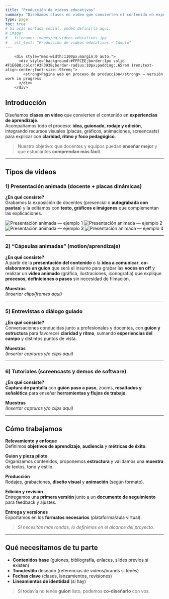 ```yaml
---
title: "Producción de videos educativos"
summary: "Diseñamos clases en video que convierten el contenido en experiencias de aprendizaje. Idea, guionado, rodaje y edición con foco pedagógico."
type: page
toc: true
# Si usás portada social, podés definirla aquí:
# image:
#   filename: images/og-videos-educativos.jpg
#   alt_text: "Producción de videos educativos — Cúmulo"
---
```


        <div style="max-width:1100px;margin:0 auto;">
          <div style="background:#FFFCEE;border:1px solid #F1E6B8;color:#3F393B;border-radius:10px;padding:.65rem 1rem;text-align:center;font-size:.95rem;">
            <strong>Página web en proceso de producción</strong> — versión work in progress
          </div>
        </div>

## Introducción

Diseñamos **clases en video** que convierten el contenido en **experiencias de aprendizaje**.  
Acompañamos todo el proceso: **idea, guionado, rodaje y edición**, integrando recursos visuales (placas, gráficos, animaciones, screencasts) para explicar con **claridad, ritmo y foco pedagógico**.

> Nuestro objetivo: que docentes y equipos puedan **enseñar mejor** y que estudiantes **comprendan más fácil**.

---

## Tipos de videos

### 1) Presentación animada (docente + placas dinámicas)

**¿En qué consiste?**  
Grabamos la exposición de docentes (presencial o **autograbada con pautas**) y la editamos con **texto, gráficos e imágenes** que complementan las explicaciones.

<div class="grid grid-cols-1 md:grid-cols-2 gap-6 my-6">
  <img src="/media/videopresentacion2.png" alt="Presentación animada — ejemplo 1" class="w-full h-auto rounded-xl shadow-md" loading="lazy">
  <img src="/media/videopresentacion3.png" alt="Presentación animada — ejemplo 2" class="w-full h-auto rounded-xl shadow-md" loading="lazy">
  <img src="/media/videopresentacion5.png" alt="Presentación animada — ejemplo 3" class="w-full h-auto rounded-xl shadow-md" loading="lazy">
  <img src="/media/videopresentacion1.png" alt="Presentación animada — ejemplo 4" class="w-full h-auto rounded-xl shadow-md" loading="lazy">
</div>

---

### 2) “Cápsulas animadas” (motion/aprendizaje)

**¿En qué consiste?**  
A partir de la **presentación del contenido** o la **idea a comunicar**, **co-elaboramos un guion** que será el insumo para grabar las **voces en off** y realizar un **video animado** (gráfica, ilustraciones, iconografía) que explique **procesos, definiciones o pasos** sin necesidad de filmación.

**Muestras**  
*(Insertar clips/frames aquí)*  
<!--
{{< youtube VIDEO_ID >}}
![Frames de animación](/media/animado-frames.jpg)
-->

---

### 5) Entrevistas o diálogo guiado

**¿En qué consiste?**  
Conversaciones conducidas junto a profesionales y docentes, con **guion y estructura** para favorecer **claridad y ritmo**, sumando **experiencias del campo** y distintos puntos de vista.

**Muestras**  
*(Insertar capturas y/o clips aquí)*  
<!-- {{< vimeo VIDEO_ID >}} -->

---

### 6) Tutoriales (screencasts y demos de software)

**¿En qué consiste?**  
**Captura de pantalla** con **guion paso a paso**, zooms, **resaltados y señalética** para enseñar **herramientas y flujos de trabajo**.

**Muestras**  
*(Insertar capturas y/o clips aquí)*  
<!-- ![Screencast de ejemplo](/media/screencast-01.png) -->

---

## Cómo trabajamos

**Relevamiento y enfoque**  
Definimos **objetivos de aprendizaje**, **audiencia** y **métricas de éxito**.

**Guion y pieza piloto**  
Organizamos contenidos, proponemos **estructura** y validamos una **muestra** de textos, tono y estilo.

**Producción**  
Rodajes, grabaciones, **diseño visual** y **animación** (según formato).

**Edición y revisión**  
Entregamos una **primera versión** junto a un **documento de seguimiento** para feedback y ajustes.

**Entrega y versiones**  
Exportamos en los **formatos necesarios** (plataforma/aula virtual).

> *Si necesitás más rondas, lo definimos en el alcance del proyecto.*

---

## Qué necesitamos de tu parte

- **Contenidos base** (guiones, bibliografía, enlaces, slides previos si existen)  
- **Tono/estilo** deseado (referencias de videos/brands si tenés)  
- **Fechas clave** (clases, lanzamientos, revisiones)  
- **Lineamientos de identidad** (si hay)

> Si todavía no tenés **guion** listo, podemos **co-diseñarlo** con vos.
